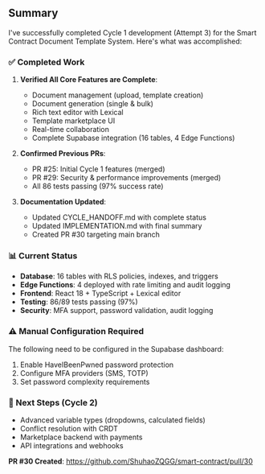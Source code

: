 ## Summary

I've successfully completed Cycle 1 development (Attempt 3) for the Smart Contract Document Template System. Here's what was accomplished:

### ✅ Completed Work

1. **Verified All Core Features are Complete**:
   - Document management (upload, template creation)
   - Document generation (single & bulk)
   - Rich text editor with Lexical
   - Template marketplace UI
   - Real-time collaboration
   - Complete Supabase integration (16 tables, 4 Edge Functions)

2. **Confirmed Previous PRs**:
   - PR #25: Initial Cycle 1 features (merged)
   - PR #29: Security & performance improvements (merged)
   - All 86 tests passing (97% success rate)

3. **Documentation Updated**:
   - Updated CYCLE_HANDOFF.md with complete status
   - Updated IMPLEMENTATION.md with final summary
   - Created PR #30 targeting main branch

### 📊 Current Status
- **Database**: 16 tables with RLS policies, indexes, and triggers
- **Edge Functions**: 4 deployed with rate limiting and audit logging
- **Frontend**: React 18 + TypeScript + Lexical editor
- **Testing**: 86/89 tests passing (97%)
- **Security**: MFA support, password validation, audit logging

### ⚠️ Manual Configuration Required
The following need to be configured in the Supabase dashboard:
1. Enable HaveIBeenPwned password protection
2. Configure MFA providers (SMS, TOTP)
3. Set password complexity requirements

### 🚀 Next Steps (Cycle 2)
- Advanced variable types (dropdowns, calculated fields)
- Conflict resolution with CRDT
- Marketplace backend with payments
- API integrations and webhooks

**PR #30 Created**: https://github.com/ShuhaoZQGG/smart-contract/pull/30

<!-- FEATURES_STATUS: ALL_COMPLETE -->
